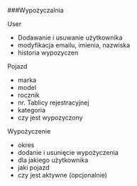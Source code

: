 ###Wypożyczalnia

User
- Dodawanie i usuwanie użytkownika
- modyfikacja emailu, imienia, nazwiska
- historia wypozyczen

Pojazd
- marka
- model
- rocznik
- nr. Tablicy rejestracyjnej
- kategoria
- czy jest wypozyczony 

Wypożyczenie
- okres
- dodanie i usunięcie wypożyczenia
- dla jakiego użytkownika
- jaki pojazd
- czy jest aktywne (opcjonalnie)
